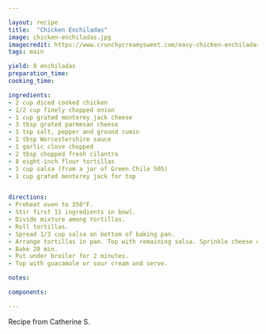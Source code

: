 ```yaml
---

layout: recipe
title:  "Chicken Enchiladas"
image: chicken-enchiladas.jpg
imagecredit: https://www.crunchycreamysweet.com/easy-chicken-enchiladas-recipe/
tags: main

yield: 8 enchiladas
preparation_time: 
cooking_time:

ingredients:
- 2 cup diced cooked chicken
- 1/2 cup finely chopped onion
- 1 cup grated monterey jack cheese
- 3 tbsp grated parmesan cheese
- 1 tsp salt, pepper and ground cumin
- 1 tbsp Worcestershire sauce
- 1 garlic clove chopped
- 2 tbsp chopped fresh cilantro
- 8 eight-inch flour tortillas
- 1 cup salsa (from a jar of Green Chile 505)
- 1 cup grated monterey jack for top


directions:
- Preheat oven to 350°F.
- Stir first 11 ingredients in bowl.
- Divide mixture among tortillas.
- Roll tortillas.
- Spread 1/3 cup salsa on bottom of baking pan.
- Arrange tortillas in pan. Top with remaining salsa. Sprinkle cheese on top.
- Bake 20 min.
- Put under broiler for 2 minutes.
- Top with guacamole or sour cream and serve.

notes:

components:

---
```


Recipe from Catherine S.
